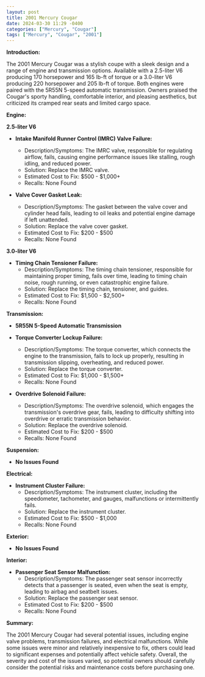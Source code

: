 ```yaml
---
layout: post
title: 2001 Mercury Cougar
date: 2024-03-30 11:29 -0400
categories: ["Mercury", "Cougar"]
tags: ["Mercury", "Cougar", "2001"]
---
```

**Introduction:**

The 2001 Mercury Cougar was a stylish coupe with a sleek design and a range of engine and transmission options. Available with a 2.5-liter V6 producing 170 horsepower and 165 lb-ft of torque or a 3.0-liter V6 producing 220 horsepower and 205 lb-ft of torque. Both engines were paired with the 5R55N 5-speed automatic transmission. Owners praised the Cougar's sporty handling, comfortable interior, and pleasing aesthetics, but criticized its cramped rear seats and limited cargo space.

**Engine:**

**2.5-liter V6**

* **Intake Manifold Runner Control (IMRC) Valve Failure:**
    * Description/Symptoms: The IMRC valve, responsible for regulating airflow, fails, causing engine performance issues like stalling, rough idling, and reduced power.
    * Solution: Replace the IMRC valve.
    * Estimated Cost to Fix: $500 - $1,000+
    * Recalls: None Found

* **Valve Cover Gasket Leak:**
    * Description/Symptoms: The gasket between the valve cover and cylinder head fails, leading to oil leaks and potential engine damage if left unattended.
    * Solution: Replace the valve cover gasket.
    * Estimated Cost to Fix: $200 - $500
    * Recalls: None Found

**3.0-liter V6**

* **Timing Chain Tensioner Failure:**
    * Description/Symptoms: The timing chain tensioner, responsible for maintaining proper timing, fails over time, leading to timing chain noise, rough running, or even catastrophic engine failure.
    * Solution: Replace the timing chain, tensioner, and guides.
    * Estimated Cost to Fix: $1,500 - $2,500+
    * Recalls: None Found

**Transmission:**

* **5R55N 5-Speed Automatic Transmission**

* **Torque Converter Lockup Failure:**
    * Description/Symptoms: The torque converter, which connects the engine to the transmission, fails to lock up properly, resulting in transmission slipping, overheating, and reduced power.
    * Solution: Replace the torque converter.
    * Estimated Cost to Fix: $1,000 - $1,500+
    * Recalls: None Found

* **Overdrive Solenoid Failure:**
    * Description/Symptoms: The overdrive solenoid, which engages the transmission's overdrive gear, fails, leading to difficulty shifting into overdrive or erratic transmission behavior.
    * Solution: Replace the overdrive solenoid.
    * Estimated Cost to Fix: $200 - $500
    * Recalls: None Found

**Suspension:**

* **No Issues Found**

**Electrical:**

* **Instrument Cluster Failure:**
    * Description/Symptoms: The instrument cluster, including the speedometer, tachometer, and gauges, malfunctions or intermittently fails.
    * Solution: Replace the instrument cluster.
    * Estimated Cost to Fix: $500 - $1,000
    * Recalls: None Found

**Exterior:**

* **No Issues Found**

**Interior:**

* **Passenger Seat Sensor Malfunction:**
    * Description/Symptoms: The passenger seat sensor incorrectly detects that a passenger is seated, even when the seat is empty, leading to airbag and seatbelt issues.
    * Solution: Replace the passenger seat sensor.
    * Estimated Cost to Fix: $200 - $500
    * Recalls: None Found

**Summary:**

The 2001 Mercury Cougar had several potential issues, including engine valve problems, transmission failures, and electrical malfunctions. While some issues were minor and relatively inexpensive to fix, others could lead to significant expenses and potentially affect vehicle safety. Overall, the severity and cost of the issues varied, so potential owners should carefully consider the potential risks and maintenance costs before purchasing one.
